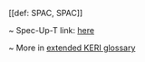 [[def: SPAC, SPAC]]

~ Spec-Up-T link: <a href='https://weboftrust.github.io/WOT-terms/docs/glossary/SPAC'>here</a>

~ More in <a href="https://weboftrust.github.io/WOT-terms/docs/glossary/SPAC">extended KERI glossary</a>
